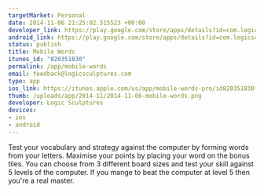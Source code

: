 ```yaml
--- 
targetMarket: Personal
date: 2014-11-06 21:25:02.515523 +00:00
developer_link: https://play.google.com/store/apps/details?id=com.logicsculptures.mobilewordsfree&hl=en
android_link: https://play.google.com/store/apps/details?id=com.logicsculptures.mobilewordsfree&hl=en
status: publish
title: Mobile Words
itunes_id: "820351830"
permalink: /app/mobile-words
email: feedback@logicsculptures.com
type: app
ios_link: https://itunes.apple.com/us/app/mobile-words-pro/id820351830?mt=8
thumb: /uploads/app/2014-11/2014-11-06-mobile-words.png
developer: Logic Sculptures
devices: 
- ios
- android
---
```


Test your vocabulary and strategy against the computer by forming words from your letters. Maximise your points by placing your word on the bonus tiles.
You can choose from 3 different board sizes and test your skill against 5 levels of the computer. If you mange to beat the computer at level 5 then you're a real master.
